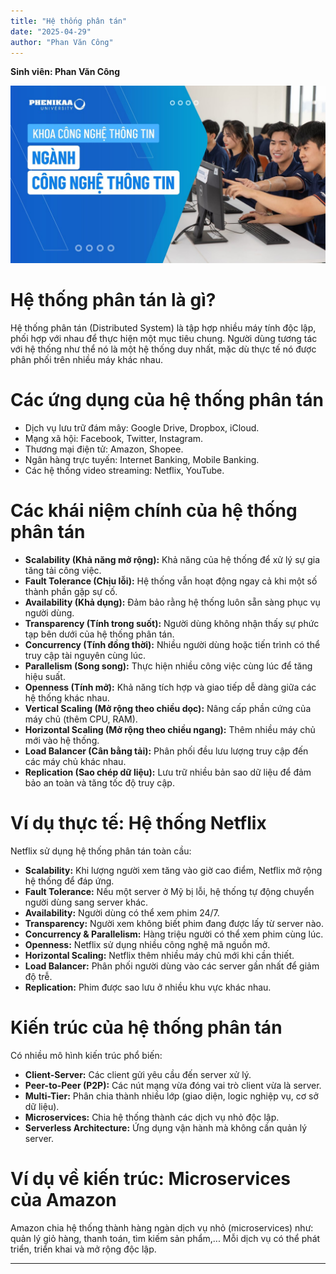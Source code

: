 ```yaml
---
title: "Hệ thống phân tán"
date: "2025-04-29"
author: "Phan Văn Công"
---
```

**Sinh viên: Phan Văn Công**

![Hệ thống phân tán](/static/images/anh1.jpg)
# Hệ thống phân tán là gì?

Hệ thống phân tán (Distributed System) là tập hợp nhiều máy tính độc lập, phối hợp với nhau để thực hiện một mục tiêu chung. Người dùng tương tác với hệ thống như thể nó là một hệ thống duy nhất, mặc dù thực tế nó được phân phối trên nhiều máy khác nhau.

# Các ứng dụng của hệ thống phân tán

- Dịch vụ lưu trữ đám mây: Google Drive, Dropbox, iCloud.
- Mạng xã hội: Facebook, Twitter, Instagram.
- Thương mại điện tử: Amazon, Shopee.
- Ngân hàng trực tuyến: Internet Banking, Mobile Banking.
- Các hệ thống video streaming: Netflix, YouTube.

# Các khái niệm chính của hệ thống phân tán

- **Scalability (Khả năng mở rộng):** Khả năng của hệ thống để xử lý sự gia tăng tải công việc.
- **Fault Tolerance (Chịu lỗi):** Hệ thống vẫn hoạt động ngay cả khi một số thành phần gặp sự cố.
- **Availability (Khả dụng):** Đảm bảo rằng hệ thống luôn sẵn sàng phục vụ người dùng.
- **Transparency (Tính trong suốt):** Người dùng không nhận thấy sự phức tạp bên dưới của hệ thống phân tán.
- **Concurrency (Tính đồng thời):** Nhiều người dùng hoặc tiến trình có thể truy cập tài nguyên cùng lúc.
- **Parallelism (Song song):** Thực hiện nhiều công việc cùng lúc để tăng hiệu suất.
- **Openness (Tính mở):** Khả năng tích hợp và giao tiếp dễ dàng giữa các hệ thống khác nhau.
- **Vertical Scaling (Mở rộng theo chiều dọc):** Nâng cấp phần cứng của máy chủ (thêm CPU, RAM).
- **Horizontal Scaling (Mở rộng theo chiều ngang):** Thêm nhiều máy chủ mới vào hệ thống.
- **Load Balancer (Cân bằng tải):** Phân phối đều lưu lượng truy cập đến các máy chủ khác nhau.
- **Replication (Sao chép dữ liệu):** Lưu trữ nhiều bản sao dữ liệu để đảm bảo an toàn và tăng tốc độ truy cập.

# Ví dụ thực tế: Hệ thống Netflix

Netflix sử dụng hệ thống phân tán toàn cầu:

- **Scalability:** Khi lượng người xem tăng vào giờ cao điểm, Netflix mở rộng hệ thống để đáp ứng.
- **Fault Tolerance:** Nếu một server ở Mỹ bị lỗi, hệ thống tự động chuyển người dùng sang server khác.
- **Availability:** Người dùng có thể xem phim 24/7.
- **Transparency:** Người xem không biết phim đang được lấy từ server nào.
- **Concurrency & Parallelism:** Hàng triệu người có thể xem phim cùng lúc.
- **Openness:** Netflix sử dụng nhiều công nghệ mã nguồn mở.
- **Horizontal Scaling:** Netflix thêm nhiều máy chủ mới khi cần thiết.
- **Load Balancer:** Phân phối người dùng vào các server gần nhất để giảm độ trễ.
- **Replication:** Phim được sao lưu ở nhiều khu vực khác nhau.

# Kiến trúc của hệ thống phân tán

Có nhiều mô hình kiến trúc phổ biến:

- **Client-Server:** Các client gửi yêu cầu đến server xử lý.
- **Peer-to-Peer (P2P):** Các nút mạng vừa đóng vai trò client vừa là server.
- **Multi-Tier:** Phân chia thành nhiều lớp (giao diện, logic nghiệp vụ, cơ sở dữ liệu).
- **Microservices:** Chia hệ thống thành các dịch vụ nhỏ độc lập.
- **Serverless Architecture:** Ứng dụng vận hành mà không cần quản lý server.

# Ví dụ về kiến trúc: Microservices của Amazon

Amazon chia hệ thống thành hàng ngàn dịch vụ nhỏ (microservices) như: quản lý giỏ hàng, thanh toán, tìm kiếm sản phẩm,... Mỗi dịch vụ có thể phát triển, triển khai và mở rộng độc lập.

---
